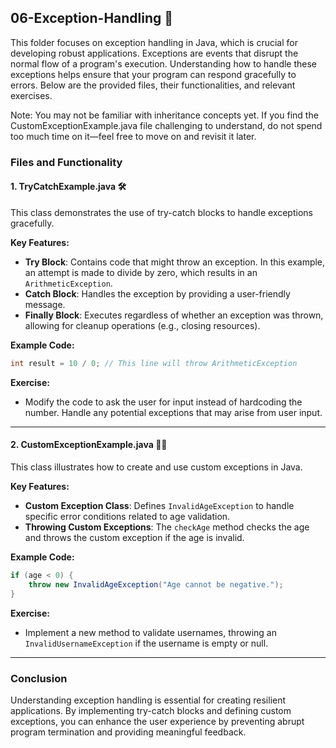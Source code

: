 ## 06-Exception-Handling 🚫

This folder focuses on exception handling in Java, which is crucial for developing robust applications. Exceptions are events that disrupt the normal flow of a program's execution. Understanding how to handle these exceptions helps ensure that your program can respond gracefully to errors. Below are the provided files, their functionalities, and relevant exercises.

Note: You may not be familiar with inheritance concepts yet. If you find the CustomExceptionExample.java file challenging to understand, do not spend too much time on it—feel free to move on and revisit it later.

### Files and Functionality

#### 1. TryCatchExample.java 🛠️

This class demonstrates the use of try-catch blocks to handle exceptions gracefully.

**Key Features:**
- **Try Block**: Contains code that might throw an exception. In this example, an attempt is made to divide by zero, which results in an `ArithmeticException`.
- **Catch Block**: Handles the exception by providing a user-friendly message.
- **Finally Block**: Executes regardless of whether an exception was thrown, allowing for cleanup operations (e.g., closing resources).

**Example Code:**
```java
int result = 10 / 0; // This line will throw ArithmeticException
```

**Exercise:**
- Modify the code to ask the user for input instead of hardcoding the number. Handle any potential exceptions that may arise from user input.

---

#### 2. CustomExceptionExample.java 🧑‍💼

This class illustrates how to create and use custom exceptions in Java.

**Key Features:**
- **Custom Exception Class**: Defines `InvalidAgeException` to handle specific error conditions related to age validation.
- **Throwing Custom Exceptions**: The `checkAge` method checks the age and throws the custom exception if the age is invalid.

**Example Code:**
```java
if (age < 0) {
    throw new InvalidAgeException("Age cannot be negative.");
}
```

**Exercise:**
- Implement a new method to validate usernames, throwing an `InvalidUsernameException` if the username is empty or null.

---

### Conclusion

Understanding exception handling is essential for creating resilient applications. By implementing try-catch blocks and defining custom exceptions, you can enhance the user experience by preventing abrupt program termination and providing meaningful feedback.
